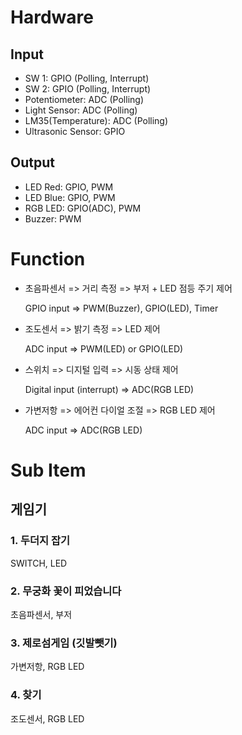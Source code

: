 # Hardware
## Input
- SW 1: GPIO (Polling, Interrupt)  
- SW 2: GPIO (Polling, Interrupt)  
- Potentiometer: ADC (Polling)  
- Light Sensor: ADC (Polling)  
- LM35(Temperature): ADC (Polling)
- Ultrasonic Sensor: GPIO  

## Output
- LED Red: GPIO, PWM  
- LED Blue: GPIO, PWM  
- RGB LED: GPIO(ADC), PWM   
- Buzzer: PWM  



# Function

- 초음파센서 => 거리 측정 => 부저 + LED 점등 주기 제어

  GPIO input	=>	PWM(Buzzer), GPIO(LED), Timer

- 조도센서 => 밝기 측정 => LED 제어

  ADC input	=>	PWM(LED) or GPIO(LED) 

- 스위치 => 디지털 입력 => 시동 상태 제어

  Digital input (interrupt) => ADC(RGB LED)

- 가변저항 => 에어컨 다이얼 조절 => RGB LED 제어

  ADC input	=>	ADC(RGB LED)



# Sub Item

## 게임기

### 1. 두더지 잡기 

SWITCH, LED

### 2. 무궁화 꽃이 피었습니다 

초음파센서, 부저

### 3. 제로섬게임 (깃발뺏기)

가변저항, RGB LED

### 4. 찾기

조도센서, RGB LED



